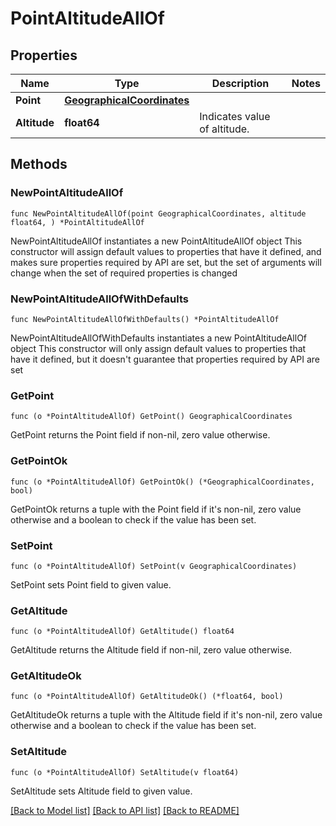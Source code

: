 # PointAltitudeAllOf

## Properties

Name | Type | Description | Notes
------------ | ------------- | ------------- | -------------
**Point** | [**GeographicalCoordinates**](GeographicalCoordinates.md) |  | 
**Altitude** | **float64** | Indicates value of altitude. | 

## Methods

### NewPointAltitudeAllOf

`func NewPointAltitudeAllOf(point GeographicalCoordinates, altitude float64, ) *PointAltitudeAllOf`

NewPointAltitudeAllOf instantiates a new PointAltitudeAllOf object
This constructor will assign default values to properties that have it defined,
and makes sure properties required by API are set, but the set of arguments
will change when the set of required properties is changed

### NewPointAltitudeAllOfWithDefaults

`func NewPointAltitudeAllOfWithDefaults() *PointAltitudeAllOf`

NewPointAltitudeAllOfWithDefaults instantiates a new PointAltitudeAllOf object
This constructor will only assign default values to properties that have it defined,
but it doesn't guarantee that properties required by API are set

### GetPoint

`func (o *PointAltitudeAllOf) GetPoint() GeographicalCoordinates`

GetPoint returns the Point field if non-nil, zero value otherwise.

### GetPointOk

`func (o *PointAltitudeAllOf) GetPointOk() (*GeographicalCoordinates, bool)`

GetPointOk returns a tuple with the Point field if it's non-nil, zero value otherwise
and a boolean to check if the value has been set.

### SetPoint

`func (o *PointAltitudeAllOf) SetPoint(v GeographicalCoordinates)`

SetPoint sets Point field to given value.


### GetAltitude

`func (o *PointAltitudeAllOf) GetAltitude() float64`

GetAltitude returns the Altitude field if non-nil, zero value otherwise.

### GetAltitudeOk

`func (o *PointAltitudeAllOf) GetAltitudeOk() (*float64, bool)`

GetAltitudeOk returns a tuple with the Altitude field if it's non-nil, zero value otherwise
and a boolean to check if the value has been set.

### SetAltitude

`func (o *PointAltitudeAllOf) SetAltitude(v float64)`

SetAltitude sets Altitude field to given value.



[[Back to Model list]](../README.md#documentation-for-models) [[Back to API list]](../README.md#documentation-for-api-endpoints) [[Back to README]](../README.md)



